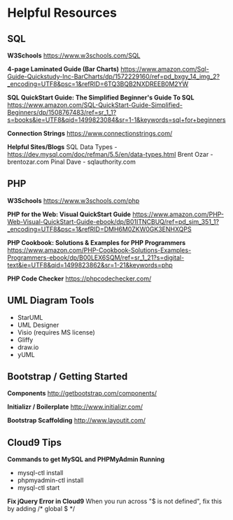 # Helpful Resources


## SQL 


**W3Schools**
https://www.w3schools.com/SQL

**4-page Laminated Guide (Bar Charts)**
https://www.amazon.com/Sql-Guide-Quickstudy-Inc-BarCharts/dp/1572229160/ref=pd_bxgy_14_img_2?_encoding=UTF8&psc=1&refRID=6TQ3BQB2NXDREEB0M2YW

**SQL QuickStart Guide: The Simplified Beginner's Guide To SQL**
https://www.amazon.com/SQL-QuickStart-Guide-Simplified-Beginners/dp/1508767483/ref=sr_1_1?s=books&ie=UTF8&qid=1499823084&sr=1-1&keywords=sql+for+beginners

**Connection Strings**
https://www.connectionstrings.com/

**Helpful Sites/Blogs**
SQL Data Types - https://dev.mysql.com/doc/refman/5.5/en/data-types.html
Brent Ozar - brentozar.com
Pinal Dave - sqlauthority.com


## PHP

**W3Schools**
https://www.w3schools.com/php

**PHP for the Web: Visual QuickStart Guide**
https://www.amazon.com/PHP-Web-Visual-QuickStart-Guide-ebook/dp/B01ITNCBUQ/ref=pd_sim_351_1?_encoding=UTF8&psc=1&refRID=DMH6M0ZKW0GK3ENHXQPS

**PHP Cookbook: Solutions & Examples for PHP Programmers**
https://www.amazon.com/PHP-Cookbook-Solutions-Examples-Programmers-ebook/dp/B00LEX6SQM/ref=sr_1_21?s=digital-text&ie=UTF8&qid=1499823862&sr=1-21&keywords=php

**PHP Code Checker**
https://phpcodechecker.com/


## UML Diagram Tools

* StarUML
* UML Designer
* Visio (requires MS license)
* Gliffy
* draw.io
* yUML


## Bootstrap / Getting Started

**Components**
http://getbootstrap.com/components/

**Initializr / Boilerplate**
http://www.initializr.com/

**Bootstrap Scaffolding**
http://www.layoutit.com/


## Cloud9 Tips

**Commands to get MySQL and PHPMyAdmin Running**
* mysql-ctl install
* phpmyadmin-ctl install
* mysql-ctl start

**Fix jQuery Error in Cloud9**
When you run across "$ is not defined", fix this by adding /* global $ */
